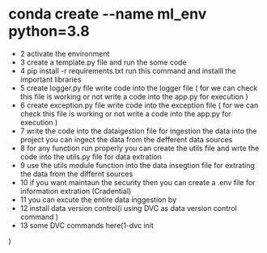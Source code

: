 # conda create --name ml_env python=3.8
- 2 activate the environment
- 3 create a template.py file and run the some code 
- 4 pip install -r requirements.txt run this command and installl the important libraries
- 5 create  logger.py file write code into the logger file ( for we can check this file is working or not write a code into the app.py for execution   )
- 6 create  exception.py file write code into the exception file ( for we can check this file is working or not write a code into the app.py for execution   )
- 7 write the code into the dataigestion file for ingestion the data into the project you can ingect the data from the defferent data sources 
- 8 for any function run properly you can create the utils file and wrte the code into the utils.py file for data extration 
- 9 use the utils module function into the data insegtion file for extrating the data from the differnt sources 
- 10 if you want maintaun the security then you can create a .env file for information extration (Cradential)
- 11 you can excute the entire data inggestion by 
- 12 install data version control(i using DVC as data version control command )
- 13 some DVC commands here(1-dvc init

)

